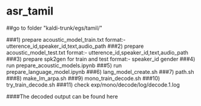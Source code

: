 # asr_tamil

##go to folder "kaldi-trunk/egs/tamil/"

###1) prepare acoustic_model_train.txt
	format:-
		utterence_id,speaker_id,text,audio_path
###2) prepare acoustic_model_test.txt
	format:-
		utterence_id,speaker_id,text,audio_path
###3) prepare spk2gen for train and test
	format:-
		speaker_id gender
###4) run prepare_acoustic_models.ipynb
###5) run prepare_language_model.ipynb
###6) lang_model_create.sh
###7) path.sh
###8) make_lm_arpa.sh
###9) mono_train_decode.sh
###10) try_train_decode.sh
###11) check exp/mono/decode/log/decode.1.log

####The decoded output can be found here
